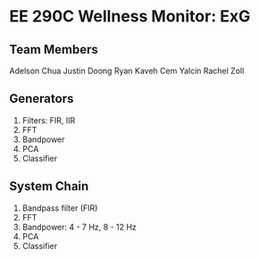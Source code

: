 # EE 290C Wellness Monitor: ExG

## Team Members
Adelson Chua
Justin Doong
Ryan Kaveh
Cem Yalcin
Rachel Zoll

## Generators
1) Filters: FIR, IIR
2) FFT
3) Bandpower
4) PCA
5) Classifier

## System Chain
1) Bandpass filter (FIR)
2) FFT
3) Bandpower: 4 - 7 Hz, 8 - 12 Hz
4) PCA
5) Classifier
